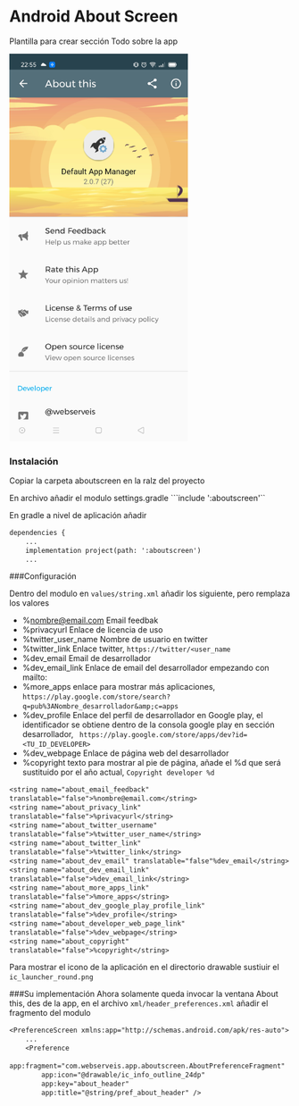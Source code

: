 # Android About Screen 
 Plantilla para crear sección Todo sobre la app

<img src="screenshot1.jpg" data-canonical-src="https://gyazo.com/eb5c5741b6a9a16c692170a41a49c858.png" width="320" />


### Instalación

Copiar la carpeta aboutscreen en la ralz del proyecto

En archivo añadir el modulo settings.gradle
```include ':aboutscreen'``

En gradle a nivel de aplicación añadir
```
dependencies {
    ...
    implementation project(path: ':aboutscreen')
    ...
```


###Configuración

Dentro del modulo en `values/string.xml` añadir los siguiente, pero remplaza los valores

 - %nombre@email.com Email feedbak 
 - %privacyurl Enlace de licencia de uso
 - %twitter_user_name Nombre de usuario en twitter
 - %twitter_link Enlace twitter, `https://twitter/<user_name`
 - %dev_email Email de desarrollador
 - %dev_email_link Enlace de email del desarrollador empezando con mailto:
 - %more_apps enlace para mostrar más aplicaciones, `https://play.google.com/store/search?q=pub%3ANombre_desarrollador&amp;c=apps`
 - %dev_profile Enlace del perfil de desarrollador en Google play, el identificador se obtiene dentro de la consola google play en sección desarrollador, ` https://play.google.com/store/apps/dev?id=<TU_ID_DEVELOPER>`
 - %dev_webpage Enlace de página web del desarrollador
 - %copyright texto para mostrar al pie de página, añade el %d que será sustituido por el año actual, `Copyright developer %d`
 

```
<string name="about_email_feedback" translatable="false">%nombre@email.com</string>
<string name="about_privacy_link" translatable="false">%privacyurl</string>
<string name="about_twitter_username" translatable="false">%twitter_user_name</string>
<string name="about_twitter_link" translatable="false">%twitter_link</string>
<string name="about_dev_email" translatable="false"%dev_email</string>
<string name="about_dev_email_link" translatable="false">%dev_email_link</string>
<string name="about_more_apps_link" translatable="false">%more_apps</string>
<string name="about_dev_google_play_profile_link" translatable="false">%dev_profile</string>
<string name="about_developer_web_page_link" translatable="false">%dev_webpage</string>
<string name="about_copyright" translatable="false">%copyright</string>
```

Para mostrar el icono de la aplicación en el directorio drawable sustiuir el `ic_launcher_round.png`


###Su implementación
Ahora solamente queda invocar la ventana About this, des de la app, en el archivo `xml/header_preferences.xml` añadir el fragmento del modulo

```
<PreferenceScreen xmlns:app="http://schemas.android.com/apk/res-auto">
    ...
    <Preference
        app:fragment="com.webserveis.app.aboutscreen.AboutPreferenceFragment"
        app:icon="@drawable/ic_info_outline_24dp"
        app:key="about_header"
        app:title="@string/pref_about_header" />
```


